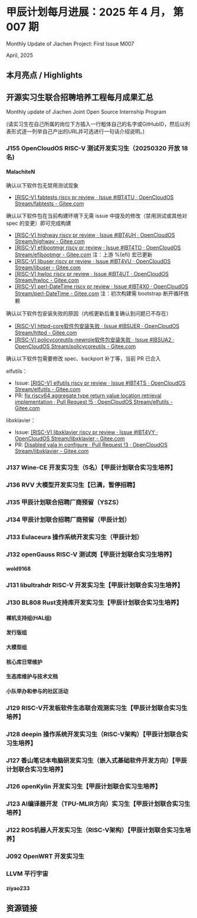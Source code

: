 # 甲辰计划每月进展：2025 年 4 月， 第 007 期

Monthly Update of Jiachen Project: First Issue M007

April, 2025

## 本月亮点 / Highlights

## 开源实习生联合招聘培养工程每月成果汇总

Monthly update of Jiachen Joint Open Source Internship Program

(请实习生在自己所属的岗位下方插入一行粗体自己的名字或GitHubID，然后以列表形式逐一列举自己产出的URL并可选进行一句话介绍说明。)

### J155 OpenCloudOS RISC-V 测试开发实习生（20250320 开放 18 名)

#### MalachiteN

确认以下软件包无禁用测试现象

- [[RISC-V] fabtests riscv pr review · Issue #IBT4TU · OpenCloudOS Stream/fabtests - Gitee.com](https://gitee.com/opencloudos-stream/fabtests/issues/IBT4TU#note_39371554)

确认以下软件包在当前构建环境下无需 issue 中提及的修改（禁用测试或其他对 spec 的变更）即可完成构建

- [[RISC-V] highway riscv pr review · Issue #IBT4UH · OpenCloudOS Stream/highway - Gitee.com](https://gitee.com/opencloudos-stream/highway/issues/IBT4UH)
- [[RISC-V] efibootmgr riscv pr review · Issue #IBT4TO · OpenCloudOS Stream/efibootmgr - Gitee.com](https://gitee.com/opencloudos-stream/efibootmgr/issues/IBT4TO) 注：上游 %{efi} 宏已更新
- [[RISC-V] libuser riscv pr review · Issue #IBT4VU · OpenCloudOS Stream/libuser - Gitee.com](https://gitee.com/opencloudos-stream/libuser/issues/IBT4VU)
- [[RISC-V] hwloc riscv pr review · Issue #IBT4UT · OpenCloudOS Stream/hwloc - Gitee.com](https://gitee.com/opencloudos-stream/hwloc/issues/IBT4UT)
- [[RISC-V] perl-DateTime riscv pr review · Issue #IBT4X0 · OpenCloudOS Stream/perl-DateTime - Gitee.com](https://gitee.com/opencloudos-stream/perl-DateTime/issues/IBT4X0) 注：初次构建需 bootstrap 断开循环依赖

确认以下软件包安装失败的原因（内核更新后重复确认到问题已不存在）

- [[RISC-V] httpd-core软件包安装失败 · Issue #IBSUER · OpenCloudOS Stream/httpd - Gitee.com](https://gitee.com/opencloudos-stream/httpd/issues/IBSUER#note_39488776)
- [[RISC-V] policycoreutils-newrole软件包安装失败 · Issue #IBSUA2 · OpenCloudOS Stream/policycoreutils - Gitee.com](https://gitee.com/opencloudos-stream/policycoreutils/issues/IBSUA2) 

确认以下软件包需要修改 spec、backport 补丁等，当前 PR 已合入

elfutils：

- Issue: [[RISC-V] elfutils riscv pr review · Issue #IBT4TS · OpenCloudOS Stream/elfutils - Gitee.com](https://gitee.com/opencloudos-stream/elfutils/issues/IBT4TS)
- PR: [fix riscv64 aggregate type return value location retrieval implementation · Pull Request !5 · OpenCloudOS Stream/elfutils - Gitee.com](https://gitee.com/opencloudos-stream/elfutils/pulls/5)

libxklavier：

- Issue: [[RISC-V] libxklavier riscv pr review · Issue #IBT4VY · OpenCloudOS Stream/libxklavier - Gitee.com](https://gitee.com/opencloudos-stream/libxklavier/issues/IBT4VY)
- PR: [Disabled vala in configure · Pull Request !3 · OpenCloudOS Stream/libxklavier - Gitee.com](https://gitee.com/opencloudos-stream/libxklavier/pulls/3)

### J137  Wine-CE 开发实习生（5名）【甲辰计划联合实习生培养】

### J136 RVV 大模型开发实习生【已满，暂停招聘】

### J135 甲辰计划联合招聘厂商预留（YSZS）

### J134 甲辰计划联合招聘厂商预留（甲辰计划）

### J133 Eulaceura 操作系统开发实习生（甲辰计划）

### J132 openGauss RISC-V 测试岗【甲辰计划联合实习生培养】

#### wold9168

### J131 libultrahdr RISC-V 开发实习生【甲辰计划联合实习生培养】

### J130 BL808 Rust支持库开发实习生【甲辰计划联合实习生培养】

#### 裸机支持组(HAL组)

#### 发行版组

#### 大模型组

#### 核心库日常维护

#### 生态库维护与技术文档

#### 小队举办和参与的社区活动

### J129 RISC-V开发板软件生态联合观测实习生【甲辰计划联合实习生培养】

### J128 deepin 操作系统开发实习生（RISC-V架构）【甲辰计划联合实习生培养】

### J127 香山笔记本电脑研发实习生（嵌入式基础软件开发方向）【甲辰计划联合实习生培养】

### J126 openKylin 开发实习生【甲辰计划联合实习生培养】

### J123 AI编译器开发（TPU-MLIR方向）实习生【甲辰计划联合实习生培养】

### J122 ROS机器人开发实习生（RISC-V架构）【甲辰计划联合实习生培养】

### J092 OpenWRT 开发实习生

### LLVM 平行宇宙

#### ziyao233

## 资源链接
